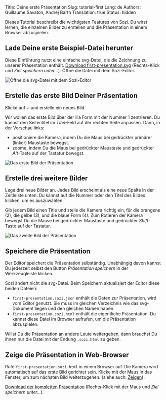 Title: Deine erste Präsentation
Slug: tutorial-first
Lang: de
Authors: Guillaume Savaton, Andrej Barth
Translation: true
Status: hidden


Dieses Tutorial beschreibt die wichtigsten Features von Sozi.
Du wirst lernen, die einzelnen Bilder zu erstellen und die Präsentation in einem Browser abzuspielen.


Lade Deine erste Beispiel-Datei herunter
----------------------------------------

Diese Einführung nutzt eine einfache svg-Datei, die die Zeichnung zu unserer Präsentation enthält.
[Download first-presentation.svg]({static}/presentations/tutorial-first/first-presentation.svg)
(Rechts-Klick und *Ziel speichern unter…*).
Öffne die Datei mit dem Sozi-Editor.

![Öffne die svg-Datei mit dem Sozi-Editor]({static}/images/tutorial-first/first-presentation-screenshot-01.de.png)


Erstelle das erste Bild Deiner Präsentation
-------------------------------------------

Klicke auf *+* und erstelle ein neues Bild.

Wir wollen das erste Bild über der lila Form mit der Nummer 1 zentrieren.
Du kannst den Seitentitel im *Titel*-Feld auf der rechten Seite anpassen.
Dann, in der Vorschau links:

* positioniere die Kamera, indem Du die Maus bei gedrückter primärer (linker) Maustaste bewegst.
* zoome, indem Du die Maus bei gedrückter Maustaste und gedrückter *Alt*-Taste auf der Tastatur bewegst.

![Das erste Bild der Präsentation]({static}/images/tutorial-first/first-presentation-screenshot-02.de.png)


Erstelle drei weitere Bilder
----------------------------

Lege drei neue Bilder an.
Jedes Bild erscheint als eine neue Spalte in der Zeitleiste unten.
Du kannst auf die Nummer oder den Titel des Bildes klicken, um es auszuwählen.

Gib jedem Bild einen Title und stelle die Kamera richtig ein,
für die orangene (2), die gelbe (3), und die blaue Form (4).
Zum Rotieren der Kamera bewegst Du die Mause bei gedrückter Maustaste und gedrückter *Shift*-Taste auf der Tastatur.

![Das zweite Bild der Präsentation]({static}/images/tutorial-first/first-presentation-screenshot-03.de.png)


Speichere die Präsentation
--------------------------

Der Editor speichert die Präsentation selbständig.
Unabhängig davon kannst Du jederzeit selbst den Button *Präsentation speichern* in der Werkzeugleiste klicken.

Sozi ändert nicht die svg-Datei.
Beim Speichern aktualisiert der Editor diese beiden Dateien:

* `first-presentation.sozi.json` enthält die Daten zur Präsentation, wird vom Editor genutzt. Sie muss im gleichen Verzeichnis wie das svg-Dokument liegen und den gleichen Namen haben.
* `first-presentation.sozi.html` enthält die eigentliche Präsentation. Du kannst diese Datei im Browser aufrufen, um die Präsentation abzuspielen.

Willst Du die Präsentation an andere Leute weitergeben, dann brauchst Du ihnen nur die Datei mit der Endung `.sozi.html` zu geben.


Zeige die Präsentation in Web-Browser
-------------------------------------

Rufe `first-presentation.sozi.html` in einem Browser auf.
Die Kamera wird automatisch auf das erste Bild gerichtet sein.
Klicke mit der Maus in das Fenster, um zum nächsten Bild weiterzugehen.
(siehe auch: [Zeigen](|filename|play.md)).

[Download der kompletten Präsentation]({static}/presentations/tutorial-first/first-presentation.sozi.html)
(Rechts-Klick mit der Maus und *Ziel speichern unter…*).
